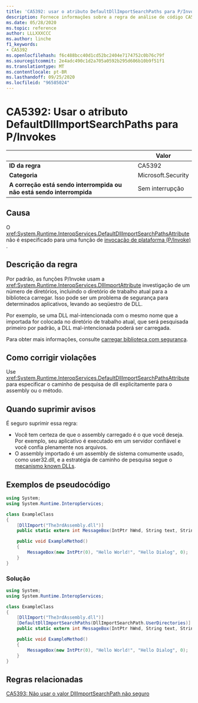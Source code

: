 ```yaml
---
title: 'CA5392: usar o atributo DefaultDllImportSearchPaths para P/Invokes (análise de código)'
description: Fornece informações sobre a regra de análise de código CA5392, incluindo causas, como corrigir violações e quando suprimir.
ms.date: 05/28/2020
ms.topic: reference
author: LLLXXXCCC
ms.author: linche
f1_keywords:
- CA5392
ms.openlocfilehash: f6c488bcc40d1cd52bc2404e7174752c0b76c79f
ms.sourcegitcommit: 2e4adc490c1d2a705a0592b295d606b10b9f51f1
ms.translationtype: MT
ms.contentlocale: pt-BR
ms.lasthandoff: 09/25/2020
ms.locfileid: "96585024"
---
```

# <a name="ca5392-use-defaultdllimportsearchpaths-attribute-for-pinvokes"></a>CA5392: Usar o atributo DefaultDllImportSearchPaths para P/Invokes

| | Valor |
|-|-|
| **ID da regra** |CA5392|
| **Categoria** |Microsoft.Security|
| **A correção está sendo interrompida ou não está sendo interrompida** |Sem interrupção|

## <a name="cause"></a>Causa

O <xref:System.Runtime.InteropServices.DefaultDllImportSearchPathsAttribute> não é especificado para uma função de [invocação de plataforma (P/Invoke)](../../../standard/native-interop/pinvoke.md) .

## <a name="rule-description"></a>Descrição da regra

Por padrão, as funções P/Invoke usam a <xref:System.Runtime.InteropServices.DllImportAttribute> investigação de um número de diretórios, incluindo o diretório de trabalho atual para a biblioteca carregar. Isso pode ser um problema de segurança para determinados aplicativos, levando ao seqüestro de DLL.

Por exemplo, se uma DLL mal-intencionada com o mesmo nome que a importada for colocada no diretório de trabalho atual, que será pesquisada primeiro por padrão, a DLL mal-intencionada poderá ser carregada.

Para obter mais informações, consulte [carregar biblioteca com segurança](https://msrc-blog.microsoft.com/2014/05/13/load-library-safely/).

## <a name="how-to-fix-violations"></a>Como corrigir violações

Use <xref:System.Runtime.InteropServices.DefaultDllImportSearchPathsAttribute> para especificar o caminho de pesquisa de dll explicitamente para o assembly ou o método.

## <a name="when-to-suppress-warnings"></a>Quando suprimir avisos

É seguro suprimir essa regra:

- Você tem certeza de que o assembly carregado é o que você deseja. Por exemplo, seu aplicativo é executado em um servidor confiável e você confia plenamente nos arquivos.
- O assembly importado é um assembly de sistema comumente usado, como user32.dll, e a estratégia de caminho de pesquisa segue o [mecanismo known DLLs](/archive/blogs/larryosterman/what-are-known-dlls-anyway).

## <a name="pseudo-code-examples"></a>Exemplos de pseudocódigo

```csharp
using System;
using System.Runtime.InteropServices;

class ExampleClass
{
    [DllImport("The3rdAssembly.dll")]
    public static extern int MessageBox(IntPtr hWnd, String text, String caption, uint type);

    public void ExampleMethod()
    {
        MessageBox(new IntPtr(0), "Hello World!", "Hello Dialog", 0);
    }
}
```

### <a name="solution"></a>Solução

```csharp
using System;
using System.Runtime.InteropServices;

class ExampleClass
{
    [DllImport("The3rdAssembly.dll")]
    [DefaultDllImportSearchPaths(DllImportSearchPath.UserDirectories)]
    public static extern int MessageBox(IntPtr hWnd, String text, String caption, uint type);

    public void ExampleMethod()
    {
        MessageBox(new IntPtr(0), "Hello World!", "Hello Dialog", 0);
    }
}
```

## <a name="related-rules"></a>Regras relacionadas

[CA5393: Não usar o valor DllImportSearchPath não seguro](ca5393.md)
